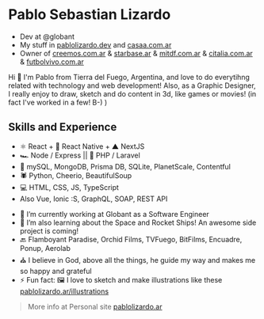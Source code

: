 # Pablo Sebastian Lizardo

- Dev at @globant 
- My stuff in [pablolizardo.dev](https://pablolizardo.dev) and [casaa.com.ar](https://casaa.com.ar)
- Owner of [creemos.com.ar](https://creemos.com.ar) & [starbase.ar](https://starbase.ar) & [mitdf.com.ar](https://mitdf.com.ar) & [citalia.com.ar](https://citalia.com.ar) & [futbolvivo.com.ar](https://futbolvivo.com.ar)

 

Hi 🙋 I'm Pablo from Tierra del Fuego, Argentina, and love to do everytihng related with technology and web development! Also, as a Graphic Designer, I really enjoy to draw, sketch and do content in 3d, like games or movies! (in fact I've worked in a few! B-) ) 

## Skills and Experience
* ⚛ React + 📱 React Native + ▲ NextJS
* 🏎 Node / Express || 🐘 PHP / Laravel
* 🔋 mySQL, MongoDB, Prisma DB, SQLite, PlanetScale, Contentful 
* 🕷 Python, Cheerio, BeautifulSoup
* 💻 HTML, CSS, JS, TypeScript
* Also Vue, Ionic :S, GraphQL, SOAP, REST API

- 🔭 I’m currently working at Globant as a Software Engineer
- 🌱 I’m also learning about the Space and Rocket Ships! An awesome side project is coming!
- 🔙 Flamboyant Paradise, Orchid Films, TVFuego, BitFilms, Encuadre, Ponup, Aerolab
- ⛪️ I believe in God, above all the things, he guide my way and makes me so happy and grateful
- ⚡ Fun fact: 🖼 I love to sketch and make illustrations like these [pablolizardo.ar/illustrations](http://www.pablolizardo.ar/illustrations)

<!--
**pablolizardo/pablolizardo** is a ✨ _special_ ✨ repository because its `README.md` (this file) appears on your GitHub profile.

Here are some ideas to get you started:

- 🔭 I’m currently working on ...
- 🌱 I’m currently learning ...
- 👯 I’m looking to collaborate on ...
- 🤔 I’m looking for help with ...
- 💬 Ask me about ...
- 📫 How to reach me: ...
- 😄 Pronouns: ...
- ⚡ Fun fact: ...
-->

> More info at  Personal site [pablolizardo.ar](http://www.pablolizardo.ar/illustrations)
